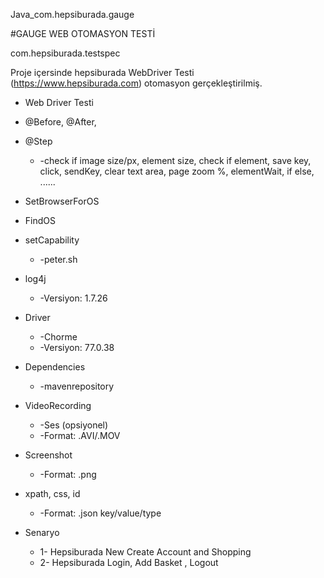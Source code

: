Java_com.hepsiburada.gauge


#GAUGE WEB OTOMASYON TESTİ

com.hepsiburada.testspec

Proje içersinde hepsiburada WebDriver Testi (https://www.hepsiburada.com) otomasyon gerçekleştirilmiş.

* Web Driver Testi
* @Before, @After,   
* @Step
   * -check if image size/px, element size, check if element, save key, click, sendKey, clear text area, page zoom %, elementWait, if else, ......
* SetBrowserForOS
* FindOS
* setCapability 
   * -peter.sh
* log4j 
   * -Versiyon: 1.7.26
* Driver 
   * -Chorme 
   * -Versiyon: 77.0.38
* Dependencies
   * -mavenrepository
* VideoRecording 
   * -Ses (opsiyonel) 
   * -Format: .AVI/.MOV
* Screenshot 
   * -Format: .png
* xpath, css, id 
   * -Format: .json key/value/type



* Senaryo
   * 1- Hepsiburada New Create Account and Shopping
   * 2- Hepsiburada Login, Add Basket , Logout
